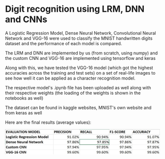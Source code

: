 # Digit recognition using LRM, DNN and CNNs

A Logistic Regression Model, Dense Neural Network, Convolutional Neural Network and VGG-16 were used to classify the MNIST handwritten digits dataset and the performance of each model is compared.

The LRM and DNN are implemented by us (from scratch, using numpy) and the custom CNN and VGG-16 are implemented using tensorflow and keras

Along with this, we have tested the VGG-16 model (which got the highest accuracies across the training and test sets) on a set of real-life images to see how well it can be applied as a character recognition model.

The respective model's .ipynb file has been uploaded as well along with their respective weights (the loading of the weights is shown in the notebooks as well)

The dataset can be found in kaggle websites, MNIST's own website and from keras as well

Here are the final results (average values):

![A test image](readmeimages/final.jpg)
